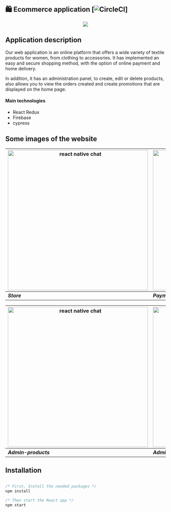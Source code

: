 ## 🛍️ Ecommerce application [![CircleCI](https://circleci.com/gh/jeffersonRibeiro/react-shopping-cart.svg?style=svg)]

<p align="center">
  <img src="https://user-images.githubusercontent.com/84600029/225976167-fc110366-356e-4c9b-bec5-ac3f47d009e3.png">
</p>

## Application description

Our web application is an online platform that offers a wide variety of textile products for women, from clothing to accessories. It has implemented an easy and secure shopping method, with the option of online payment and home delivery.

In addition, it has an administration panel, to create, edit or delete products, also allows you to view the orders created and create promotions that are displayed on the home page.

#### Main technologies

- React Redux
- Firebase
- cypress


## Some images of the website

  
| <img src="https://user-images.githubusercontent.com/84600029/225976259-bf5d531c-5175-4a29-8726-c05b5a9af177.png" alt="react native chat" width="440px" />  |<img src="https://user-images.githubusercontent.com/84600029/225976315-356488b7-c199-473d-92c1-6944d018aa5c.png" alt="react native chat" width="440px" />  |
|--|--|
| ***Store***| ***Payments*** |

| <img src="https://user-images.githubusercontent.com/84600029/225976361-9809b94f-f81b-4f6d-ac1b-c751207a47b3.png" alt="react native chat" width="440px" />  |<img src="https://user-images.githubusercontent.com/84600029/225976431-ecc2a7af-b5b2-4058-97db-c4502a26b657.png" alt="react native chat" width="440px" />  |
|--|--|
| ***Admin-products***| ***Admin-orders*** |




## Installation

```javascript

/* First, Install the needed packages */
npm install

/* Then start the React app */
npm start

```
